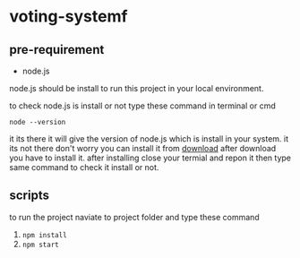 # voting-systemf

## pre-requirement 
- node.js

node.js should be install to run this project in your local environment.

to check node.js is install or not type these command in terminal or cmd 

`node --version`

it its there it will give the version of node.js which is install in your system. it its not there don't worry you can install it from 
[download](https://nodejs.org/en/download/) after download you have to install it.
after installing close your termial and repon it then type same command to check it install or not.


## scripts

to run the project naviate to project folder and type these command

1. `npm install`
2. `npm start`


